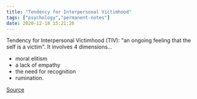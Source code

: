```yaml
---
title: "Tendency for Interpersonal Victimhood"
tags: ["psychology","permanent-notes"]
date: 2020-12-18 15:21:26
---
```


Tendency for Interpersonal Victimhood (TIV): "an ongoing feeling that the self is a victim". It involves 4 dimensions...
- moral elitism
- a lack of empathy
- the need for recognition
- rumination.

[Source](https://www.psypost.org/2020/12/researchers-identify-a-new-personality-construct-that-describes-the-tendency-to-see-oneself-as-a-victim-58753)
